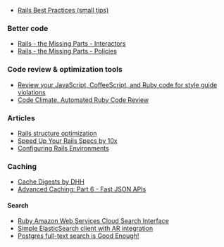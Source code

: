 - [Rails Best Practices (small tips)](http://rails-bestpractices.com/)

### Better code
- [Rails - the Missing Parts - Interactors](http://eng.joingrouper.com/blog/2014/03/03/rails-the-missing-parts-interactors)
- [Rails - the Missing Parts - Policies](http://eng.joingrouper.com/blog/2014/03/20/rails-the-missing-parts-policies/)

### Code review & optimization tools
- [Review your JavaScript, CoffeeScript, and Ruby code for style guide violations](https://houndci.com/)
- [Code Climate. Automated Ruby Code Review](https://codeclimate.com/)

### Articles
- [Rails structure optimization](http://blog.codeclimate.com/blog/2012/10/17/7-ways-to-decompose-fat-activerecord-models/)
- [Speed Up Your Rails Specs by 10x
](http://blog.originate.com/blog/2014/02/27/improve-your-rails-specification-speed-by-10x/)
- [Configuring Rails Environments](http://eng.joingrouper.com/blog/2014/09/02/configuring-rails-environments/)


### Caching
- [Cache Digests by DHH](https://github.com/rails/cache_digests)
- [Advanced Caching: Part 6 - Fast JSON APIs](http://hawkins.io/2012/07/advanced_caching_part_6-fast_json_apis/)

#### Search
- [Ruby Amazon Web Services Cloud Search Interface](https://github.com/stevenjl/rawscsi)
- [Simple ElasticSearch client with AR integration](https://github.com/printercu/elastics-rb)
- [Postgres full-text search is Good Enough!](http://blog.lostpropertyhq.com/postgres-full-text-search-is-good-enough/)
